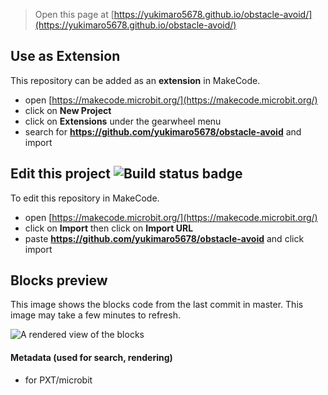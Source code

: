 
> Open this page at [https://yukimaro5678.github.io/obstacle-avoid/](https://yukimaro5678.github.io/obstacle-avoid/)

## Use as Extension

This repository can be added as an **extension** in MakeCode.

* open [https://makecode.microbit.org/](https://makecode.microbit.org/)
* click on **New Project**
* click on **Extensions** under the gearwheel menu
* search for **https://github.com/yukimaro5678/obstacle-avoid** and import

## Edit this project ![Build status badge](https://github.com/yukimaro5678/obstacle-avoid/workflows/MakeCode/badge.svg)

To edit this repository in MakeCode.

* open [https://makecode.microbit.org/](https://makecode.microbit.org/)
* click on **Import** then click on **Import URL**
* paste **https://github.com/yukimaro5678/obstacle-avoid** and click import

## Blocks preview

This image shows the blocks code from the last commit in master.
This image may take a few minutes to refresh.

![A rendered view of the blocks](https://github.com/yukimaro5678/obstacle-avoid/raw/master/.github/makecode/blocks.png)

#### Metadata (used for search, rendering)

* for PXT/microbit
<script src="https://makecode.com/gh-pages-embed.js"></script><script>makeCodeRender("{{ site.makecode.home_url }}", "{{ site.github.owner_name }}/{{ site.github.repository_name }}");</script>
